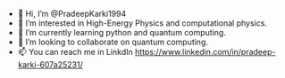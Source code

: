 - 👋 Hi, I’m @PradeepKarki1994
- 👀 I’m interested in High-Energy Physics and computational physics.
- 🌱 I’m currently learning python and quantum computing.
- 💞️ I’m looking to collaborate on quantum computing.
- 📫 You can reach me in LinkdIn https://www.linkedin.com/in/pradeep-karki-607a25231/

<!---
PradeepKarki1994/PradeepKarki1994 is a ✨ special ✨ repository because its `README.md` (this file) appears on your GitHub profile.
You can click the Preview link to take a look at your changes.
--->
